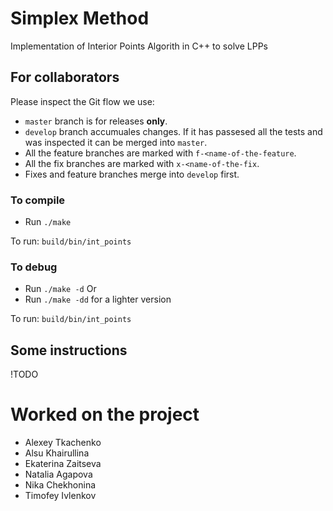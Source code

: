 # Simplex Method
Implementation of Interior Points Algorith in C++ to solve LPPs

## For collaborators
Please inspect the Git flow we use:
- `master` branch is for releases **only**.
- `develop` branch accumuales changes. If it has passesed all the tests and was inspected it can be merged into `master`.
- All the feature branches are marked with `f-<name-of-the-feature`.
- All the fix branches are marked with `x-<name-of-the-fix`.
- Fixes and feature branches merge into `develop` first.

### To compile
- Run `./make`

To run: `build/bin/int_points`

### To debug
- Run `./make -d`
Or
- Run `./make -dd`
for a lighter version

To run: `build/bin/int_points`

## Some instructions
!TODO


# Worked on the project
- Alexey Tkachenko
- Alsu Khairullina
- Ekaterina Zaitseva
- Natalia Agapova
- Nika Chekhonina
- Timofey Ivlenkov
